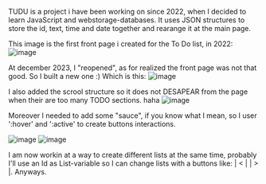 TUDU is a project i have been working on since 2022, when I decided to learn JavaScript and webstorage-databases.
It uses JSON structures to store the id, text, time and date together and rearange it at the main page.

This image is the first front page i created for the To Do list, in 2022:  
![image](https://github.com/Moernlk/TUDU/assets/119697976/7a44398c-e7a5-4eb5-b5da-877826c8ef38)

At december 2023, I "reopened", as for realized the front page was not that good. So I built a new one :)
Which is this:
![image](https://github.com/Moernlk/TUDU/assets/119697976/7addd29e-7532-4ac4-a01a-f489b675dd5a)

I also added the scrool structure so it does not DESAPEAR from the page when their are too many TODO sections. haha
![image](https://github.com/Moernlk/TUDU/assets/119697976/36b04228-649b-49ab-89ae-896ec2221ec1)

Moreover I needed to add some "sauce", if you know what I mean, so I user ':hover' and ':active' to create buttons interactions. 

![image](https://github.com/Moernlk/TUDU/assets/119697976/3b376d88-c1d6-4240-851c-625a8ce0932b)
![image](https://github.com/Moernlk/TUDU/assets/119697976/786ce224-6232-4ed2-9a38-d47b6619cd25)

I am now workin at a way to create different lists at the same time, probably I'll use an Id as List-variable 
so I can change lists with a buttons like:  | < | | > |. Anyways.
